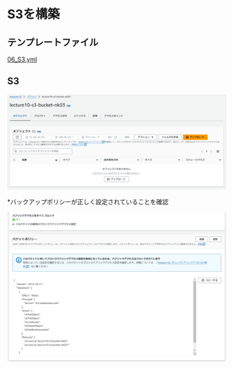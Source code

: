 # S3を構築

## テンプレートファイル
[06_S3.yml](./lecture10_CloudFormation_Template/06_s3.yml)

## S3
![S3](../images/lecture10/06_S3.png)

*バックアップポリシーが正しく設定されていることを確認

![RDS_BuckupPolicy](../images/lecture10/06_S3_BucketPolicy.png)
